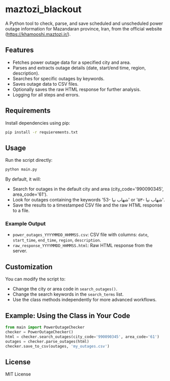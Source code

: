 # maztozi_blackout

A Python tool to check, parse, and save scheduled and unscheduled power outage information for Mazandaran province, Iran, from the official website (https://khamooshi.maztozi.ir/).

## Features
- Fetches power outage data for a specified city and area.
- Parses and extracts outage details (date, start/end time, region, description).
- Searches for specific outages by keywords.
- Saves outage data to CSV files.
- Optionally saves the raw HTML response for further analysis.
- Logging for all steps and errors.

## Requirements
Install dependencies using pip:

```bash
pip install -r requierements.txt
```

## Usage
Run the script directly:

```bash
python main.py
```

By default, it will:
- Search for outages in the default city and area (city_code='990090345', area_code='61').
- Look for outages containing the keywords '53- شهاب نیا' or '۵۳- شهاب نیا'.
- Save the results to a timestamped CSV file and the raw HTML response to a file.

### Example Output
- `power_outages_YYYYMMDD_HHMMSS.csv`: CSV file with columns: `date`, `start_time`, `end_time`, `region`, `description`.
- `raw_response_YYYYMMDD_HHMMSS.html`: Raw HTML response from the server.

## Customization
You can modify the script to:
- Change the city or area code in `search_outages()`.
- Change the search keywords in the `search_terms` list.
- Use the class methods independently for more advanced workflows.

## Example: Using the Class in Your Code
```python
from main import PowerOutageChecker
checker = PowerOutageChecker()
html = checker.search_outages(city_code='990090345', area_code='61')
outages = checker.parse_outages(html)
checker.save_to_csv(outages, 'my_outages.csv')
```

## License
MIT License